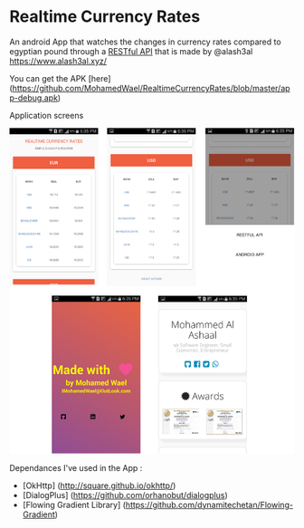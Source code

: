 # Realtime Currency Rates
An android App that watches the changes in currency rates compared to egyptian pound through a [RESTful API](https://api.curates.club/) that is made by @alash3al https://www.alash3al.xyz/

You can get the APK [here] (https://github.com/MohamedWael/RealtimeCurrencyRates/blob/master/app-debug.apk)

Application screens

![screens](https://github.com/MohamedWael/RealtimeCurrencyRates/blob/master/screens%20of%20the%20application.png)

Dependances I've used in the App :
* [OkHttp] (http://square.github.io/okhttp/)
* [DialogPlus] (https://github.com/orhanobut/dialogplus)
* [Flowing Gradient Library] (https://github.com/dynamitechetan/Flowing-Gradient)
